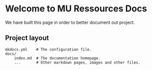 # Welcome to MU Ressources Docs

We have built this page in order to better document out project.

## Project layout

    mkdocs.yml    # The configuration file.
    docs/
        index.md  # The documentation homepage.
        ...       # Other markdown pages, images and other files.
